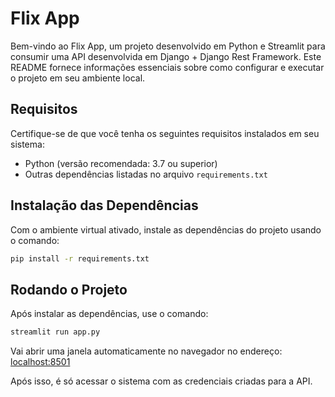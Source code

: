 # Flix App

Bem-vindo ao Flix App, um projeto desenvolvido em Python e Streamlit para consumir uma API desenvolvida em Django + Django Rest Framework. Este README fornece informações essenciais sobre como configurar e executar o projeto em seu ambiente local.

## Requisitos

Certifique-se de que você tenha os seguintes requisitos instalados em seu sistema:

- Python (versão recomendada: 3.7 ou superior)
- Outras dependências listadas no arquivo `requirements.txt`


## Instalação das Dependências

Com o ambiente virtual ativado, instale as dependências do projeto usando o comando:
```bash
pip install -r requirements.txt
```


## Rodando o Projeto

Após instalar as dependências, use o comando:
```bash
streamlit run app.py
```

Vai abrir uma janela automaticamente no navegador no endereço: [localhost:8501](http://localhost:8501)


Após isso, é só acessar o sistema com as credenciais criadas para a API.
